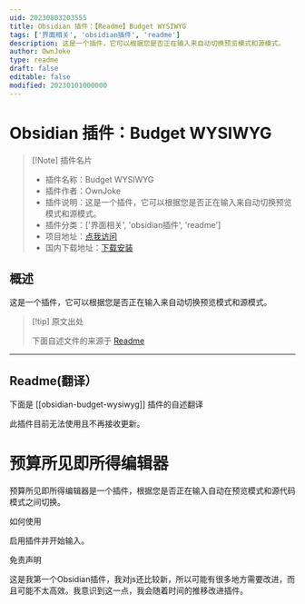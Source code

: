 ```yaml
---
uid: 20230803203555
title: Obsidian 插件：【Readme】Budget WYSIWYG
tags: ['界面相关', 'obsidian插件', 'readme']
description: 这是一个插件，它可以根据您是否正在输入来自动切换预览模式和源模式。
author: OwnJoke
type: readme
draft: false
editable: false
modified: 20230101000000
---
```


# Obsidian 插件：Budget WYSIWYG

> [!Note] 插件名片
> - 插件名称：Budget WYSIWYG
> - 插件作者：OwnJoke
> - 插件说明：这是一个插件，它可以根据您是否正在输入来自动切换预览模式和源模式。
> - 插件分类：['界面相关', 'obsidian插件', 'readme']
> - 项目地址：[点我访问](https://github.com/OwnJoke/obsidian-budget-wysiwyg)
> - 国内下载地址：[下载安装](https://pkmer.cn/products/plugin/pluginMarket/?obsidian-budget-wysiwyg)

## 概述

这是一个插件，它可以根据您是否正在输入来自动切换预览模式和源模式。



> [!tip] 原文出处
> 
>下面自述文件的来源于 [Readme](https://ghproxy.net/https://raw.githubusercontent.com/OwnJoke/obsidian-budget-wysiwyg/main/README.md)
> 

---

## Readme(翻译）

下面是 [[obsidian-budget-wysiwyg]] 插件的自述翻译


此插件目前无法使用且不再接收更新。

# 预算所见即所得编辑器

预算所见即所得编辑器是一个插件，根据您是否正在输入自动在预览模式和源代码模式之间切换。

如何使用

启用插件并开始输入。

免责声明

这是我第一个Obsidian插件，我对js还比较新，所以可能有很多地方需要改进，而且可能不太高效。我意识到这一点，我会随着时间的推移改进插件。



